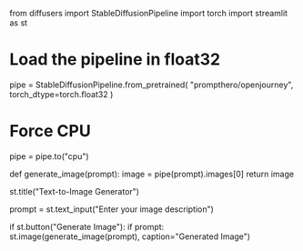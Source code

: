 from diffusers import StableDiffusionPipeline
import torch
import streamlit as st

# Load the pipeline in float32
pipe = StableDiffusionPipeline.from_pretrained(
    "prompthero/openjourney",
    torch_dtype=torch.float32
)

# Force CPU
pipe = pipe.to("cpu")

def generate_image(prompt):
    image = pipe(prompt).images[0]
    return image

st.title("Text-to-Image Generator")

prompt = st.text_input("Enter your image description")

if st.button("Generate Image"):
    if prompt:
        st.image(generate_image(prompt), caption="Generated Image")
